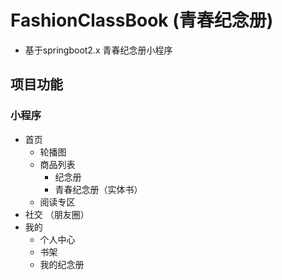 # FashionClassBook (青春纪念册)

- 基于springboot2.x 青春纪念册小程序

## 项目功能

### 小程序

- 首页 
  - 轮播图
  - 商品列表
    - 纪念册
    - 青春纪念册（实体书）
  - 阅读专区
- 社交 （朋友圈）
- 我的 
  - 个人中心 
  - 书架
  - 我的纪念册